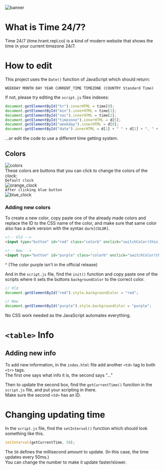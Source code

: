 ![banner](https://user-images.githubusercontent.com/111834874/196954290-a0fa87cd-a04e-4643-8137-f5ce8e8b1208.png)

# What is Time 24/7?
Time 24/7 (time.hrant.repl.co) is a kind of modern website that shows the time in your current timezone 24/7.

# How to edit
This project uses the `Date()` function of JavaScript which should return:  
```
WEEKDAY MONTH DAY YEAR CURRENT_TIME TIMEZONE (COUNTRY Standard Time)
```
If not, please try editing the `script.js` files indexes:
```js
document.getElementById("hr").innerHTML = time[0];
document.getElementById("min").innerHTML = time[1];
document.getElementById("sec").innerHTML = time[2];
document.getElementById("timezone").innerHTML = d[5];
document.getElementById("weekday").innerHTML = d[0];
document.getElementById("date").innerHTML = d[1] + " " + d[2] + ", " + d[3]
```
...or edit the code to use a different time getting system.

## Colors
![colors](https://user-images.githubusercontent.com/111834874/196954870-cb262a8b-e5fa-48d6-8b41-6b2b4164ed38.png)  
These colors are buttons that you can click to change the colors of the clock:  
`Default clock`  
![orange_clock](https://user-images.githubusercontent.com/111834874/196955263-6525c47d-a452-4a44-9300-658b205d2b62.png)  
`After clicking blue button`  
![blue_clock](https://user-images.githubusercontent.com/111834874/196955260-a5a1a7e4-2f63-4051-bd74-9e0884563d6c.png)

### Adding new colors
To create a new color, copy paste one of the already made colors and replace the ID to the CSS name of the color, and make sure that same color also has a dark version with the syntax `dark[COLOR]`.

```html
<!-- Old -->
<input type="button" id="red" class="colorb" onclick="switchColor(this.id)"/>

<!-- New -->
<input type="button" id="purple" class="colorb" onclick="switchColor(this.id)"/>
```

^ (The color purple isn't in the official release)

And in the `script.js` file, find the `init()` function and copy paste one of the scripts where it sets the buttons `backgroundColor` to the correct color.

```js
// Old
document.getElementById("red").style.backgroundColor = "red";

// New
document.getElementById("purple").style.backgroundColor = "purple";
```

No CSS work needed as the JavaScript automates everything.

# `<table>` Info

## Adding new info

To add new information, in the `index.html` file add another `<td>` tag to both `<tr>` tags.  
The first one says what info it is, the second says "..."
    
Then to update the second box, find the `getCurrentTime()` function in the `script.js` file, and put your scripting in there.  
Make sure the second `<td>` has an ID.

# Changing updating time

In the `script.js` file, find the `setInterval()` function which should look something like this.
```js
setInterval(getCurrentTime, 50);
```
The `50` defines the millisecond amount to update. (In this case, the time updates every 50ms.)  
You can change the number to make it update faster/slower.

